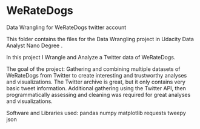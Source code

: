 # WeRateDogs
Data Wrangling for WeRateDogs twitter account

This folder contains the files for the Data Wrangling project in Udacity Data Analyst Nano Degree .

In this project I Wrangle and Analyze a Twitter data of WeRateDogs.

The goal of the project: Gathering and combining multiple datasets of WeRateDogs from Twitter to create interesting and trustworthy analyses and visualizations. The Twitter archive is great, but it only contains very basic tweet information. Additional gathering using the Twitter API, then programmatically assessing and cleaning was required for great analyses and visualizations.

Software and Libraries used: 
pandas 
numpy 
matplotlib 
requests 
tweepy 
json
